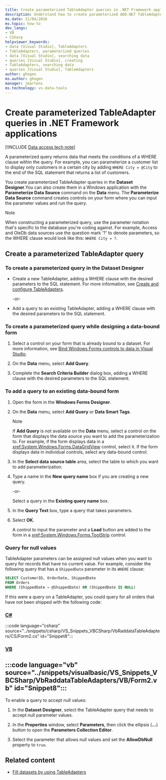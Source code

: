 ```yaml
---
title: Create parameterized TableAdapter queries in .NET Framework applications
description: Understand how to create parameterized ADO.NET TableAdapter queries in .NET Framework applications with Visual Studio. A parameterized query returns data that meets the conditions of a WHERE clause within the query.
ms.date: 11/04/2016
ms.topic: how-to
dev_langs:
- VB
- CSharp
helpviewer_keywords:
- data [Visual Studio], TableAdapters
- TableAdapters, parameterized queries
- data [Visual Studio], searching data
- queries [Visual Studio], creating
- TableAdapters, searching data
- queries [Visual Studio], TableAdapters
author: ghogen
ms.author: ghogen
manager: jmartens
ms.technology: vs-data-tools
---
```

# Create parameterized TableAdapter queries in .NET Framework applications


[!INCLUDE [Data access tech note](./includes/data-technology-note.md)]

A parameterized query returns data that meets the conditions of a WHERE clause within the query. For example, you can parameterize a customer list to display only customers in a certain city by adding `WHERE City = @City` to the end of the SQL statement that returns a list of customers.

You create parameterized TableAdapter queries in the **Dataset Designer**.You can also create them in a Windows application with the **Parameterize Data Source** command on the **Data** menu. The **Parameterize Data Source** command  creates controls on your form where you can input the parameter values and run the query.

> [!NOTE]
> When constructing a parameterized query, use the parameter notation that's specific to the database you're coding against. For example, Access and OleDb data sources use the question mark '?' to denote parameters, so the WHERE clause would look like this: `WHERE City = ?`.

## Create a parameterized TableAdapter query

### To create a parameterized query in the Dataset Designer

- Create a new TableAdapter, adding a WHERE clause with the desired parameters to the SQL statement. For more information, see [Create and configure TableAdapters](../data-tools/create-and-configure-tableadapters.md).

     -or-

- Add a query to an existing TableAdapter, adding a WHERE clause with the desired parameters to the SQL statement.

### To create a parameterized query while designing a data-bound form

1. Select a control on your form that is already bound to a dataset. For more information, see [Bind Windows Forms controls to data in Visual Studio](../data-tools/bind-windows-forms-controls-to-data-in-visual-studio.md).

2. On the **Data** menu, select **Add Query**.

3. Complete the **Search Criteria Builder** dialog box, adding a WHERE clause with the desired parameters to the SQL statement.

### To add a query to an existing data-bound form

1. Open the form in the **Windows Forms Designer**.

2. On the **Data** menu, select **Add Query** or **Data Smart Tags**.

    > [!NOTE]
    > If **Add Query** is not available on the **Data** menu, select a control on the form that displays the data source you want to add the parameterization to. For example, if the form displays data in a <xref:System.Windows.Forms.DataGridView> control, select it. If the form displays data in individual controls, select any data-bound control.

3. In the **Select data source table** area, select the table to which you want to add parameterization.

4. Type a name in the **New query name** box if you are creating a new query.

     -or-

     Select a query in the **Existing query name** box.

5. In the **Query Text** box, type a query that takes parameters.

6. Select **OK**.

     A control to input the parameter and a **Load** button are added to the form in a <xref:System.Windows.Forms.ToolStrip> control.

### Query for null values

TableAdapter parameters can be assigned null values when you want to query for records that have no current value. For example, consider the following query that has a `ShippedDate` parameter in its `WHERE` clause:

```sql
SELECT CustomerID, OrderDate, ShippedDate
FROM Orders
WHERE (ShippedDate = @ShippedDate) OR (ShippedDate IS NULL)
```

If this were a query on a TableAdapter, you could query for all orders that have not been shipped with the following code:

### [C#](#tab/csharp)
:::code language="csharp" source="../snippets/csharp/VS_Snippets_VBCSharp/VbRaddataTableAdapters/CS/Form2.cs" id="Snippet8":::

### [VB](#tab/vb)
:::code language="vb" source="../snippets/visualbasic/VS_Snippets_VBCSharp/VbRaddataTableAdapters/VB/Form2.vb" id="Snippet8":::
---

To enable a query to accept null values:

1. In the **Dataset Designer**, select the TableAdapter query that needs to accept null parameter values.

2. In the **Properties** window, select **Parameters**, then click the ellipsis (**...**) button to open the **Parameters Collection Editor**.

3. Select the parameter that allows null values and set the **AllowDbNull** property to `true`.

## Related content

- [Fill datasets by using TableAdapters](../data-tools/fill-datasets-by-using-tableadapters.md)
